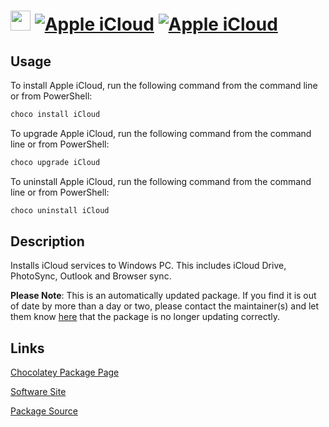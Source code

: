 ﻿# <img src="https://cdn.jsdelivr.net/gh/mkevenaar/chocolatey-packages@d46940a621e0aab565b4f17c16b5c698e2be470b/icons/icloud.png" width="32" height="32"/> [![Apple iCloud](https://img.shields.io/chocolatey/v/iCloud.svg?label=Apple+iCloud)](https://community.chocolatey.org/packages/iCloud) [![Apple iCloud](https://img.shields.io/chocolatey/dt/iCloud.svg)](https://community.chocolatey.org/packages/iCloud)

## Usage

To install Apple iCloud, run the following command from the command line or from PowerShell:

```powershell
choco install iCloud
```

To upgrade Apple iCloud, run the following command from the command line or from PowerShell:

```powershell
choco upgrade iCloud
```

To uninstall Apple iCloud, run the following command from the command line or from PowerShell:

```powershell
choco uninstall iCloud
```

## Description

Installs iCloud services to Windows PC. This includes iCloud Drive, PhotoSync, Outlook and Browser sync.

**Please Note**: This is an automatically updated package. If you find it is
out of date by more than a day or two, please contact the maintainer(s) and
let them know [here](https://github.com/mkevenaar/chocolatey-packages/issues) that the package is no longer updating correctly.


## Links

[Chocolatey Package Page](https://community.chocolatey.org/packages/iCloud)

[Software Site](http://www.apple.com/icloud/)

[Package Source](https://github.com/mkevenaar/chocolatey-packages/tree/master/automatic/icloud)

